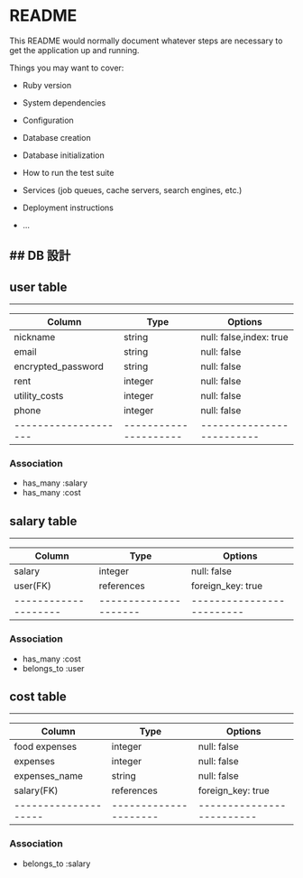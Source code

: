 # README

This README would normally document whatever steps are necessary to get the
application up and running.

Things you may want to cover:

* Ruby version

* System dependencies

* Configuration

* Database creation

* Database initialization

* How to run the test suite

* Services (job queues, cache servers, search engines, etc.)

* Deployment instructions

* ...

## ## DB 設計

## user table
______________________________________________________________________
| Column             | Type                | Options                 |
|--------------------|---------------------|-------------------------|
|nickname            |string               |null: false,index: true  |
|email               |string               |null: false              |
|encrypted_password  |string               |null: false              |
|rent                |integer              |null: false              |
|utility_costs       |integer              |null: false              |
|phone               |integer              |null: false              |
|--------------------|---------------------|-------------------------|

### Association

* has_many :salary
* has_many :cost

## salary table

______________________________________________________________________
| Column             | Type                | Options                 |
|--------------------|---------------------|-------------------------|
|salary              |integer              |null: false              |
|user(FK)            | references          |foreign_key: true        |
|--------------------|---------------------|-------------------------|

### Association

* has_many :cost
* belongs_to :user

## cost table
______________________________________________________________________
| Column             | Type                | Options                 |
|--------------------|---------------------|-------------------------|
|food expenses       |integer              |null: false              |
|expenses            |integer              |null: false              |
|expenses_name       |string               |null: false              |
|salary(FK)          | references          | foreign_key: true       |
|--------------------|---------------------|-------------------------|

### Association

* belongs_to :salary

